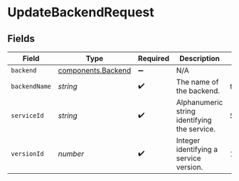 # UpdateBackendRequest


## Fields

| Field                                                           | Type                                                            | Required                                                        | Description                                                     | Example                                                         |
| --------------------------------------------------------------- | --------------------------------------------------------------- | --------------------------------------------------------------- | --------------------------------------------------------------- | --------------------------------------------------------------- |
| `backend`                                                       | [components.Backend](../../../sdk/models/components/backend.md) | :heavy_minus_sign:                                              | N/A                                                             |                                                                 |
| `backendName`                                                   | *string*                                                        | :heavy_check_mark:                                              | The name of the backend.                                        | test-backend                                                    |
| `serviceId`                                                     | *string*                                                        | :heavy_check_mark:                                              | Alphanumeric string identifying the service.                    | SU1Z0isxPaozGVKXdv0eY                                           |
| `versionId`                                                     | *number*                                                        | :heavy_check_mark:                                              | Integer identifying a service version.                          | 1                                                               |